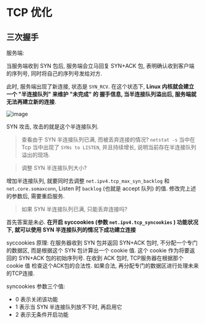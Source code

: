 # TCP 优化

## 三次握手

服务端:

当服务端收到 SYN 包后, 服务端会立马回复 SYN+ACK 包, 表明确认收到客户端的序列号, 同时将自己的序列号发给对方.

此时, 服务端出现了新连接, 状态是 `SYN_RCV`. 在这个状态下, **Linux 内核就会建立一个 "半连接队列" 来维护 "未完成" 的
握手信息, 当半连接队列溢出后, 服务端就无法再建立新的连接**.

![image](https://cdn.xiaolincoding.com/gh/xiaolincoder/ImageHost/计算机网络/TCP-参数/9.jpg)

SYN 攻击, 攻击的就是这个半连接队列.

> 查看由于 SYN 半连接队列已满, 而被丢弃连接的情况?
> `netstat -s` 当中在 Tcp 当中出现了 `SYNs to LISTEN`, 并且持续增长, 说明当前存在半连接队列溢出的现场.


> 调整 SYN 半连接队列大小?

增加半连接队列, 就要同时去调整 `net.ipv4.tcp_max_syn_backlog` 和 `net.core.somaxconn`, Listen 时 `backlog`
(也就是 accept 队列) 的值. 修改完上述的参数后, 需要重启服务.

> 如果 SYN 半连接队列已满, 只能丢弃连接吗?

首先答案是未必. **在开启 syccookies (参数 `net.ipv4.tcp_syncookies` ) 功能状况下, 就可以使用 SYN 半连接队列的情况下成功建立连接**

syccookies 原理: 在服务器收到 SYN 包并返回 SYN+ACK 包时, 不分配一个专门的数据区, 而是根据这个 SYN 包计算出一个
cookie 值. 这个 cookie 作为将要返回的 SYN+ACK 包的初始序列号. 在收到 ACK 包时, TCP服务器在根据那个 cookie 值
检查这个ACK包的合法性. 如果合法, 再分配专门的数据区进行处理未来的TCP连接.

syncookies 参数三个值:
- 0 表示关闭该功能
- 1 表示当 SYN 半连接队列放不下时, 再启用它
- 2 表示无条件开启功能

